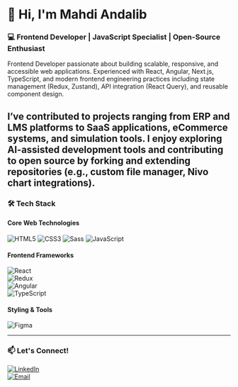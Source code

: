 # 👋 Hi, I'm Mahdi Andalib  

### 💻 Frontend Developer | JavaScript Specialist | Open-Source Enthusiast  

Frontend Developer passionate about building scalable, responsive, and accessible web applications. Experienced with React, Angular, Next.js, TypeScript, and modern frontend engineering practices including state management (Redux, Zustand), API integration (React Query), and reusable component design.

I’ve contributed to projects ranging from ERP and LMS platforms to SaaS applications, eCommerce systems, and simulation tools. I enjoy exploring AI-assisted development tools and contributing to open source by forking and extending repositories (e.g., custom file manager, Nivo chart integrations).
---

### 🛠️ **Tech Stack**  

#### **Core Web Technologies**  
![HTML5](https://img.shields.io/badge/-HTML5-E34F26?logo=html5&logoColor=white)
![CSS3](https://img.shields.io/badge/-CSS3-1572B6?logo=css3&logoColor=white)
![Sass](https://img.shields.io/badge/-Sass-CC6699?logo=sass&logoColor=white)
![JavaScript](https://img.shields.io/badge/-JavaScript-F7DF1E?logo=javascript&logoColor=black)  

#### **Frontend Frameworks**  
![React](https://img.shields.io/badge/-React-61DAFB?logo=react&logoColor=black)  
![Redux](https://img.shields.io/badge/-Redux-764ABC?logo=redux&logoColor=white)  
![Angular](https://img.shields.io/badge/-Angular-DD0031?logo=angular&logoColor=white)  
![TypeScript](https://img.shields.io/badge/-TypeScript-3178C6?logo=typescript&logoColor=white)  

#### **Styling & Tools**  
![Figma](https://img.shields.io/badge/-Figma-F24E1E?logo=figma&logoColor=white)  

---

### 📫 **Let's Connect!**  

[![LinkedIn](https://img.shields.io/badge/-LinkedIn-0A66C2?logo=linkedin&logoColor=white)](https://www.linkedin.com/in/mahdi7596/)  
[![Email](https://img.shields.io/badge/-Email-D14836?logo=gmail&logoColor=white)](mailto:andalibmahdi96@gmail.com)  

